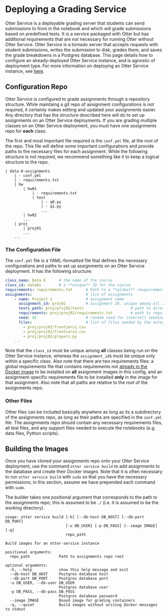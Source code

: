 # Deploying a Grading Service

Otter Service is a deployable grading server that students can send submissions to from in the notebook and which will grade submissions based on predefined tests. It is a service packaged with Otter but has additional requirements that are not necessary for running Otter without Otter Service. Otter Service is a tornado server that accepts requests with student submissions, writes the submission to disk, grades them, and saves the grade breakdowns in a Postgres database. This page details how to configure an already-deployed Otter Service instance, and is agnostic of deployment type. For more information on deploying an Otter Service instance, see [here]().

## Configuration Repo

Otter Service is configured to grade assignments through a repository structure. While maintaing a git repo of assignment configurations is not required, it certainly makes editing and updated your assignments easier. Any directory that has the structure described here will do to set up assignments on an Otter Service deployments. If you are grading multiple classes on an Otter Service deployment, you must have one assignments repo for **each** class.

The first and most important file required is the `conf.yml` file, at the root of the repo. This file will define some important configurations and provide paths to the necessary files for each assignment. While the following structure is not required, we recommend something like it to keep a logical structure to the repo.

```
| data-8-assignments
    | - conf.yml
    | - requirements.txt
    | hw
        | hw01
            | - requirements.txt
            | test
                | - q0.py
                | - q1.py
                ...
        | hw02
        ...
    | proj
        | proj01
        ...
    ...
```

### The Configuration File

The `conf.yml` file is a YAML-formatted file that defines the necessary configurations and paths to set up assignments on an Otter Service deployment. It has the following structure:

```yaml
class_name: Data 8      # the name of the course
class_id: data8x        # a **unique** ID for the course
requirements: requirements.txt      # Path to a **global** reuquirements file
assignments:                        # list of assignments
    - name: Project 2               # assignment name
      assignment_id: proj02         # assignment ID, unique among all assignments in this config
      tests_path: proj/proj02/tests                     # path to directory of tests for this assignment
      requirements: proj/proj02/requirements.txt        # path to requirements specific to **this** assignment
      seed: 42                      # random seed for intercell seeding
      files:                        # list of files needed by the autograder, e.g. data files
        - proj/proj02/frontiers1.csv
        - proj/proj02/frontiers2.csv
        - proj/proj02/players.py
    ...
```

Note that the `class_id` must be unique among **all** classes being run on the Otter Service instance, whereas the `assignment_id`s must be unique only within a specific class. Also note that there are two requirements files: a global requirements file that contains requirements not [already in the Docker image](otter_grade.html#requirements) to be installed on **all** assignment images in this config, and an assignment-specific requirements file to be installed **only** in the image for that assignment. Also note that all paths are relative to the root of the assignments repo.

### Other Files

Other files can be included basically anywhere as long as its a subdirectory of the assignments repo, as long as their paths are specified in the `conf.yml` file. The assignments repo should contain any necessary requirements files, all test files, and any support files needed to execute the notebooks (e.g. data files, Python scripts).

## Building the Images

Once you have cloned your assignments repo onto your Otter Service deployment, use the command `otter service build` to add assignments to the database and create their Docker images. Note that it is often necessary to run `otter service build` with `sudo` so that you have the necessary permissions; in this section, assume we have prepended each command with `sudo`.

The builder takes one positional argument that corresponds to the path to the assignments repo; this is assumed to be `./` (i.e. it is assumed to be the working directory). 

```
usage: otter service build [-h] [--db-host DB_HOST] [--db-port DB_PORT]
                           [-u DB_USER] [-p DB_PASS] [--image IMAGE] [-q]
                           repo_path

Build images for an otter-service instance

positional arguments:
  repo_path             Path to assignments repo root

optional arguments:
  -h, --help            show this help message and exit
  --db-host DB_HOST     Postgres database host
  --db-port DB_PORT     Postgres database port
  -u DB_USER, --db-user DB_USER
                        Postgres database user
  -p DB_PASS, --db-pass DB_PASS
                        Postgres database password
  --image IMAGE         Based image for grading containers
  -q, --quiet           Build images without writing Docker messages to stdout
  ```
